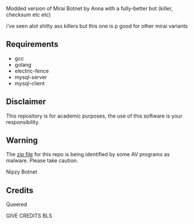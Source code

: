 Modded version of Mirai Botnet by Anna with a fully-better bot (killer, checksum etc etc)

i've seen alot shitty ass killers but this one is p good for other mirai variants

## Requirements
* gcc
* golang
* electric-fence
* mysql-server
* mysql-client

## Disclaimer
This repository is for academic purposes, the use of this software is your
responsibility.

## Warning
The [zip file](https://www.virustotal.com/en/file/f10667215040e87dae62dd48a5405b3b1b0fe7dbbfbf790d5300f3cd54893333/analysis/1477822491/) for this repo is being identified by some AV programs as malware.  Please take caution. 


Nipzy Botnet

## Credits

Queered

GIVE CREDITS BLS
